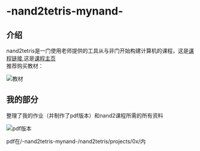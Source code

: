 # -nand2tetris-mynand-
## 介绍
nand2tetris是一门使用老师提供的工具从与非门开始构建计算机的课程，这是[课程链接](https://www.coursera.org/learn/build-a-computer/home/welcome),这是[课程主页](https://www.nand2tetris.org/)  
推荐购买教材：

![教材](https://img.rruu.net/image/600d563db0964)

## 我的部分
整理了我的作业（并制作了pdf版本）和nand2课程所需的所有资料

![pdf版本](https://img.rruu.net/image/600d563e2a290)

pdf在/-nand2tetris-mynand-/nand2tetris/projects/0x/内
